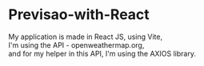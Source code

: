 # Previsao-with-React <br>
 
My application is made in React JS, using Vite, <br>
I'm using the API - openweathermap.org, <br>
and for my helper in this API, I'm using the AXIOS library.
